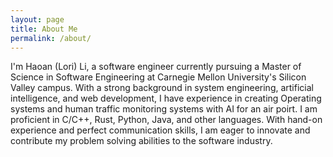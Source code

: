 ```yaml
---
layout: page
title: About Me
permalink: /about/
---
```


  I'm Haoan (Lori) Li, a software engineer currently pursuing a Master of Science in Software Engineering at Carnegie Mellon University's Silicon Valley campus. With a strong background in system engineering, artificial intelligence, and web development, I have experience in creating Operating systems and human traffic monitoring systems with AI for an air poirt. I am proficient in C/C++, Rust, Python, Java, and other languages. With hand-on experience and perfect communication skills, I am eager to innovate and contribute my problem solving abilities to the software industry.
